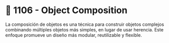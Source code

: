  # 🧱 1106 - Object Composition

La composición de objetos es una técnica para construir objetos complejos combinando múltiples objetos más simples, en lugar de usar herencia. Este enfoque promueve un diseño más modular, reutilizable y flexible.